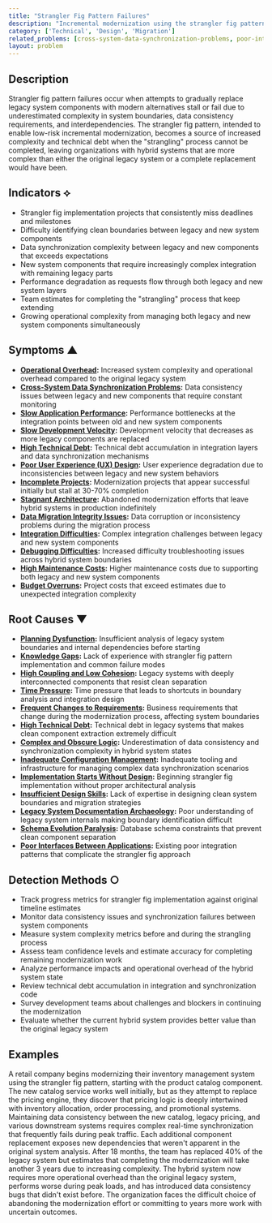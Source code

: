 ```yaml
---
title: "Strangler Fig Pattern Failures"
description: "Incremental modernization using the strangler fig pattern stalls due to complex interdependencies and data consistency challenges"
category: ['Technical', 'Design', 'Migration']
related_problems: [cross-system-data-synchronization-problems, poor-interfaces-between-applications, implementation-starts-without-design]
layout: problem
---
```


## Description

Strangler fig pattern failures occur when attempts to gradually replace legacy system components with modern alternatives stall or fail due to underestimated complexity in system boundaries, data consistency requirements, and interdependencies. The strangler fig pattern, intended to enable low-risk incremental modernization, becomes a source of increased complexity and technical debt when the "strangling" process cannot be completed, leaving organizations with hybrid systems that are more complex than either the original legacy system or a complete replacement would have been.

## Indicators ⟡

- Strangler fig implementation projects that consistently miss deadlines and milestones
- Difficulty identifying clean boundaries between legacy and new system components
- Data synchronization complexity between legacy and new components that exceeds expectations
- New system components that require increasingly complex integration with remaining legacy parts
- Performance degradation as requests flow through both legacy and new system layers
- Team estimates for completing the "strangling" process that keep extending
- Growing operational complexity from managing both legacy and new system components simultaneously

## Symptoms ▲

- **[Operational Overhead](operational-overhead.md):** Increased system complexity and operational overhead compared to the original legacy system
- **[Cross-System Data Synchronization Problems](cross-system-data-synchronization-problems.md):** Data consistency issues between legacy and new components that require constant monitoring
- **[Slow Application Performance](slow-application-performance.md):** Performance bottlenecks at the integration points between old and new system components
- **[Slow Development Velocity](slow-development-velocity.md):** Development velocity that decreases as more legacy components are replaced
- **[High Technical Debt](high-technical-debt.md):** Technical debt accumulation in integration layers and data synchronization mechanisms
- **[Poor User Experience (UX) Design](poor-user-experience-ux-design.md):** User experience degradation due to inconsistencies between legacy and new system behaviors
- **[Incomplete Projects](incomplete-projects.md):** Modernization projects that appear successful initially but stall at 30-70% completion
- **[Stagnant Architecture](stagnant-architecture.md):** Abandoned modernization efforts that leave hybrid systems in production indefinitely
- **[Data Migration Integrity Issues](data-migration-integrity-issues.md):** Data corruption or inconsistency problems during the migration process
- **[Integration Difficulties](integration-difficulties.md):** Complex integration challenges between legacy and new system components
- **[Debugging Difficulties](debugging-difficulties.md):** Increased difficulty troubleshooting issues across hybrid system boundaries
- **[High Maintenance Costs](high-maintenance-costs.md):** Higher maintenance costs due to supporting both legacy and new system components
- **[Budget Overruns](budget-overruns.md):** Project costs that exceed estimates due to unexpected integration complexity

## Root Causes ▼

- **[Planning Dysfunction](planning-dysfunction.md):** Insufficient analysis of legacy system boundaries and internal dependencies before starting
- **[Knowledge Gaps](knowledge-gaps.md):** Lack of experience with strangler fig pattern implementation and common failure modes
- **[High Coupling and Low Cohesion](high-coupling-low-cohesion.md):** Legacy systems with deeply interconnected components that resist clean separation
- **[Time Pressure](time-pressure.md):** Time pressure that leads to shortcuts in boundary analysis and integration design
- **[Frequent Changes to Requirements](frequent-changes-to-requirements.md):** Business requirements that change during the modernization process, affecting system boundaries
- **[High Technical Debt](high-technical-debt.md):** Technical debt in legacy systems that makes clean component extraction extremely difficult
- **[Complex and Obscure Logic](complex-and-obscure-logic.md):** Underestimation of data consistency and synchronization complexity in hybrid system states
- **[Inadequate Configuration Management](inadequate-configuration-management.md):** Inadequate tooling and infrastructure for managing complex data synchronization scenarios
- **[Implementation Starts Without Design](implementation-starts-without-design.md):** Beginning strangler fig implementation without proper architectural analysis
- **[Insufficient Design Skills](insufficient-design-skills.md):** Lack of expertise in designing clean system boundaries and migration strategies
- **[Legacy System Documentation Archaeology](legacy-system-documentation-archaeology.md):** Poor understanding of legacy system internals making boundary identification difficult
- **[Schema Evolution Paralysis](schema-evolution-paralysis.md):** Database schema constraints that prevent clean component separation
- **[Poor Interfaces Between Applications](poor-interfaces-between-applications.md):** Existing poor integration patterns that complicate the strangler fig approach

## Detection Methods ○

- Track progress metrics for strangler fig implementation against original timeline estimates
- Monitor data consistency issues and synchronization failures between system components
- Measure system complexity metrics before and during the strangling process
- Assess team confidence levels and estimate accuracy for completing remaining modernization work
- Analyze performance impacts and operational overhead of the hybrid system state
- Review technical debt accumulation in integration and synchronization code
- Survey development teams about challenges and blockers in continuing the modernization
- Evaluate whether the current hybrid system provides better value than the original legacy system

## Examples

A retail company begins modernizing their inventory management system using the strangler fig pattern, starting with the product catalog component. The new catalog service works well initially, but as they attempt to replace the pricing engine, they discover that pricing logic is deeply intertwined with inventory allocation, order processing, and promotional systems. Maintaining data consistency between the new catalog, legacy pricing, and various downstream systems requires complex real-time synchronization that frequently fails during peak traffic. Each additional component replacement exposes new dependencies that weren't apparent in the original system analysis. After 18 months, the team has replaced 40% of the legacy system but estimates that completing the modernization will take another 3 years due to increasing complexity. The hybrid system now requires more operational overhead than the original legacy system, performs worse during peak loads, and has introduced data consistency bugs that didn't exist before. The organization faces the difficult choice of abandoning the modernization effort or committing to years more work with uncertain outcomes.
